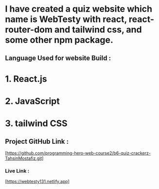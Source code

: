 # I have created a quiz website which name is WebTesty with react, react-router-dom and tailwind css, and some other npm package.

## Language Used for website Build : 
# 1. React.js
# 2. JavaScript
# 3. tailwind CSS


## Project GitHub Link :
[https://github.com/programming-hero-web-course2/b6-quiz-crackerz-TahsinMostafiz.git]

### Live Link : 
[https://webtesty131.netlify.app]

